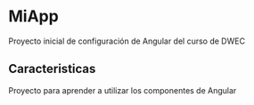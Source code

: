 # MiApp

Proyecto inicial de configuración de Angular del curso de DWEC

## Caracteristicas

Proyecto para aprender a utilizar los componentes de Angular

